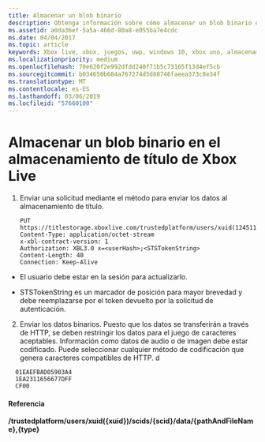 ```yaml
---
title: Almacenar un blob binario
description: Obtenga información sobre cómo almacenar un blob binario en el almacenamiento de título de Xbox Live.
ms.assetid: a0da36ef-5a5a-466d-80a8-e055ba7e4cdc
ms.date: 04/04/2017
ms.topic: article
keywords: Xbox live, xbox, juegos, uwp, windows 10, xbox uno, almacenamiento de título
ms.localizationpriority: medium
ms.openlocfilehash: 70e620f2e992dfdd240f71b5c73165f13d4ef5cb
ms.sourcegitcommit: b034650b684a767274d5d88746faeea373c8e34f
ms.translationtype: MT
ms.contentlocale: es-ES
ms.lasthandoff: 03/06/2019
ms.locfileid: "57660100"
---
```

# <a name="storing-a-binary-blob-in-xbox-live-title-storage"></a>Almacenar un blob binario en el almacenamiento de título de Xbox Live

1.  Enviar una solicitud mediante el método para enviar los datos al almacenamiento de título.

        PUT https://titlestorage.xboxlive.com/trustedplatform/users/xuid(1245111)/scids/{scid}/data/lastturn.bin,binary              
        Content-Type: application/octet-stream
        x-xbl-contract-version: 1
        Authorization: XBL3.0 x=<userHash>;<STSTokenString>
        Content-Length: 40
        Connection: Keep-Alive


-   El usuario debe estar en la sesión para actualizarlo.

-   STSTokenString es un marcador de posición para mayor brevedad y debe reemplazarse por el token devuelto por la solicitud de autenticación.

2.  Enviar los datos binarios. Puesto que los datos se transferirán a través de HTTP, se deben restringir los datos para el juego de caracteres aceptables. Información como datos de audio o de imagen debe estar codificado. Puede seleccionar cualquier método de codificación que genera caracteres compatibles de HTTP.
d
```
  01EAEFBAD05903A4
  1EA2311656677DFF
  CF00
```

#### <a name="reference"></a>Referencia

**/trustedplatform/users/xuid({xuid})/scids/{scid}/data/{pathAndFileName},{type}**
